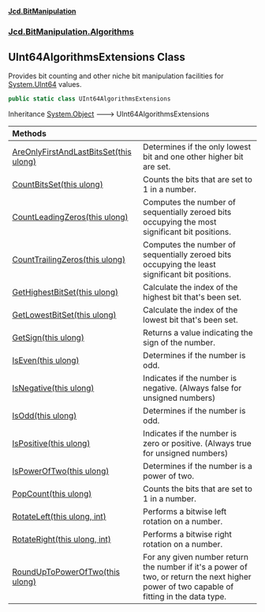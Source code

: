 #### [Jcd.BitManipulation](index.md 'index')

### [Jcd.BitManipulation.Algorithms](Jcd.BitManipulation.Algorithms 'Jcd.BitManipulation.Algorithms')

## UInt64AlgorithmsExtensions Class

Provides bit counting and other niche bit manipulation facilities
for [System.UInt64](https://docs.microsoft.com/en-us/dotnet/api/System.UInt64 'System.UInt64') values.

```csharp
public static class UInt64AlgorithmsExtensions
```

Inheritance [System.Object](https://docs.microsoft.com/en-us/dotnet/api/System.Object 'System.Object') &#129106; UInt64AlgorithmsExtensions

| Methods                                                                                                                                                                                                                                         |                                                                                                                                            |
|:------------------------------------------------------------------------------------------------------------------------------------------------------------------------------------------------------------------------------------------------|:-------------------------------------------------------------------------------------------------------------------------------------------|
| [AreOnlyFirstAndLastBitsSet(this ulong)](Jcd.BitManipulation.Algorithms.UInt64AlgorithmsExtensions.AreOnlyFirstAndLastBitsSet(thisulong) 'Jcd.BitManipulation.Algorithms.UInt64AlgorithmsExtensions.AreOnlyFirstAndLastBitsSet(this ulong)') | Determines if the only lowest bit and one other higher bit are set.                                                                        |
| [CountBitsSet(this ulong)](Jcd.BitManipulation.Algorithms.UInt64AlgorithmsExtensions.CountBitsSet(thisulong) 'Jcd.BitManipulation.Algorithms.UInt64AlgorithmsExtensions.CountBitsSet(this ulong)')                                           | Counts the bits that are set to 1 in a number.                                                                                             |
| [CountLeadingZeros(this ulong)](Jcd.BitManipulation.Algorithms.UInt64AlgorithmsExtensions.CountLeadingZeros(thisulong) 'Jcd.BitManipulation.Algorithms.UInt64AlgorithmsExtensions.CountLeadingZeros(this ulong)')                            | Computes the number of sequentially zeroed bits occupying the most significant bit positions.                                              |
| [CountTrailingZeros(this ulong)](Jcd.BitManipulation.Algorithms.UInt64AlgorithmsExtensions.CountTrailingZeros(thisulong) 'Jcd.BitManipulation.Algorithms.UInt64AlgorithmsExtensions.CountTrailingZeros(this ulong)')                         | Computes the number of sequentially zeroed bits occupying the least significant bit positions.                                             |
| [GetHighestBitSet(this ulong)](Jcd.BitManipulation.Algorithms.UInt64AlgorithmsExtensions.GetHighestBitSet(thisulong) 'Jcd.BitManipulation.Algorithms.UInt64AlgorithmsExtensions.GetHighestBitSet(this ulong)')                               | Calculate the index of the highest bit that's been set.                                                                                    |
| [GetLowestBitSet(this ulong)](Jcd.BitManipulation.Algorithms.UInt64AlgorithmsExtensions.GetLowestBitSet(thisulong) 'Jcd.BitManipulation.Algorithms.UInt64AlgorithmsExtensions.GetLowestBitSet(this ulong)')                                  | Calculate the index of the lowest bit that's been set.                                                                                     |
| [GetSign(this ulong)](Jcd.BitManipulation.Algorithms.UInt64AlgorithmsExtensions.GetSign(thisulong) 'Jcd.BitManipulation.Algorithms.UInt64AlgorithmsExtensions.GetSign(this ulong)')                                                          | Returns a value indicating the sign of the number.                                                                                         |
| [IsEven(this ulong)](Jcd.BitManipulation.Algorithms.UInt64AlgorithmsExtensions.IsEven(thisulong) 'Jcd.BitManipulation.Algorithms.UInt64AlgorithmsExtensions.IsEven(this ulong)')                                                             | Determines if the number is odd.                                                                                                           |
| [IsNegative(this ulong)](Jcd.BitManipulation.Algorithms.UInt64AlgorithmsExtensions.IsNegative(thisulong) 'Jcd.BitManipulation.Algorithms.UInt64AlgorithmsExtensions.IsNegative(this ulong)')                                                 | Indicates if the number is negative. (Always false for unsigned numbers)                                                                   |
| [IsOdd(this ulong)](Jcd.BitManipulation.Algorithms.UInt64AlgorithmsExtensions.IsOdd(thisulong) 'Jcd.BitManipulation.Algorithms.UInt64AlgorithmsExtensions.IsOdd(this ulong)')                                                                | Determines if the number is odd.                                                                                                           |
| [IsPositive(this ulong)](Jcd.BitManipulation.Algorithms.UInt64AlgorithmsExtensions.IsPositive(thisulong) 'Jcd.BitManipulation.Algorithms.UInt64AlgorithmsExtensions.IsPositive(this ulong)')                                                 | Indicates if the number is zero or positive. (Always true for unsigned numbers)                                                            |
| [IsPowerOfTwo(this ulong)](Jcd.BitManipulation.Algorithms.UInt64AlgorithmsExtensions.IsPowerOfTwo(thisulong) 'Jcd.BitManipulation.Algorithms.UInt64AlgorithmsExtensions.IsPowerOfTwo(this ulong)')                                           | Determines if the number is a power of two.                                                                                                |
| [PopCount(this ulong)](Jcd.BitManipulation.Algorithms.UInt64AlgorithmsExtensions.PopCount(thisulong) 'Jcd.BitManipulation.Algorithms.UInt64AlgorithmsExtensions.PopCount(this ulong)')                                                       | Counts the bits that are set to 1 in a number.                                                                                             |
| [RotateLeft(this ulong, int)](Jcd.BitManipulation.Algorithms.UInt64AlgorithmsExtensions.RotateLeft(thisulong,int) 'Jcd.BitManipulation.Algorithms.UInt64AlgorithmsExtensions.RotateLeft(this ulong, int)')                                   | Performs a bitwise left rotation on a number.                                                                                              |
| [RotateRight(this ulong, int)](Jcd.BitManipulation.Algorithms.UInt64AlgorithmsExtensions.RotateRight(thisulong,int) 'Jcd.BitManipulation.Algorithms.UInt64AlgorithmsExtensions.RotateRight(this ulong, int)')                                | Performs a bitwise right rotation on a number.                                                                                             |
| [RoundUpToPowerOfTwo(this ulong)](Jcd.BitManipulation.Algorithms.UInt64AlgorithmsExtensions.RoundUpToPowerOfTwo(thisulong) 'Jcd.BitManipulation.Algorithms.UInt64AlgorithmsExtensions.RoundUpToPowerOfTwo(this ulong)')                      | For any given number return the number if it's a power of two, or return the next higher power of two capable of fitting in the data type. |
